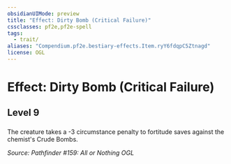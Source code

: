 ```yaml
---
obsidianUIMode: preview
title: "Effect: Dirty Bomb (Critical Failure)"
cssclasses: pf2e,pf2e-spell
tags:
  - trait/
aliases: "Compendium.pf2e.bestiary-effects.Item.ryY6fdqpC5Ztnagd"
license: OGL
---
```

# Effect: Dirty Bomb (Critical Failure)
## Level 9
### 






The creature takes a -3 circumstance penalty to fortitude saves against the chemist's Crude Bombs.

*Source: Pathfinder #159: All or Nothing*
*OGL*